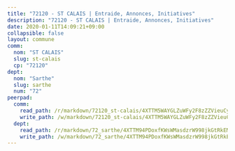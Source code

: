 ```yaml
---
title: "72120 - ST CALAIS | Entraide, Annonces, Initiatives"
description: "72120 - ST CALAIS | Entraide, Annonces, Initiatives"
date: 2020-01-11T14:09:21+09:00
collapsible: false
layout: commune
comm:
  nom: "ST CALAIS"
  slug: st-calais
  cp: "72120"
dept:
  nom: "Sarthe"
  slug: sarthe
  num: "72"
peerpad:
  comm:
    read_path: /r/markdown/72120_st-calais/4XTTM5WAYGLZuWFy2F8zZZVieuCy7Z1kdiaHq1CvF8AGjYp5X
    write_path: /w/markdown/72120_st-calais/4XTTM5WAYGLZuWFy2F8zZZVieuCy7Z1kdiaHq1CvF8AGjYp5X-K3TgV7PzfqTiWY319tBXTkCyaiPHqjG7FHiyuoBGUX1iVoLcwR3XmLNJmgQgM5feEQWqyhh8cYTc39ZyqeFxNpQBR6WeDo2ixrEVN513PT5ExHDGwPdhWSKFeef9YDKp6BVTWHL5
  dept:
    read_path: /r/markdown/72_sarthe/4XTTM94PDoxfKWsWMasdzrW998jkGtRkEM3CSUC42xSpuJKZ5
    write_path: /w/markdown/72_sarthe/4XTTM94PDoxfKWsWMasdzrW998jkGtRkEM3CSUC42xSpuJKZ5-K3TgTpjFyG67yVeuXvSAfSYzY4Yx2FMtDhgpv5HM2EDBJRVMn95z33xx4XjRNYNVaVsBPQ1t4pG9MoyNqwTqa8mcnEUB8rK4BMVbvUhCtGWCPSFnDCaT8GJTyimDgsCirLN3zswh
---
```


